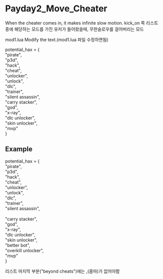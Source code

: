 # Payday2_Move_Cheater
When the cheater comes in, it makes infinite slow motion.
kick_on 쪽 리스트중에 해당하는 모드를 가진 유저가 들어왔을때, 무한슬로우를 걸어버리는 모드

mod1.lua
Modify the text.(mod1.lua 파일 수정하면됨)<br>

<p>potential_hax = {<br>
"pirate",<br>
"p3d",<br>
"hack",<br>
"cheat",<br>
"unlocker",<br>
"unlock",<br>
"dlc",<br>
"trainer",<br>
"silent assassin",<br>
"carry stacker",<br>
"god",<br>
"x-ray",<br>
"dlc unlocker",<br>
"skin unlocker",<br>
"mvp"<br>
}<br></p>

Example
---------------------------------------------------------------------------------
<p>potential_hax = {<br>
"pirate",<br>
"p3d",<br>
"hack",<br>
"cheat",<br>
"unlocker",<br>
"unlock",<br>
"dlc",<br>
"trainer",<br>
"silent assassin",<br><br>
"carry stacker",<br>
"god",<br>
"x-ray",<br>
"dlc unlocker",<br>
"skin unlocker",<br>
"better bot",<br>
"overkill unlocker",<br>
"mvp"<br>
}<br></p>

리스트 마지막 부분("beyond cheats")에는 ,(콤마)가 없어야함

